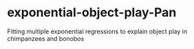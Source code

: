# exponential-object-play-Pan
Fitting multiple exponential regressions to explain object play in chimpanzees and bonobos
